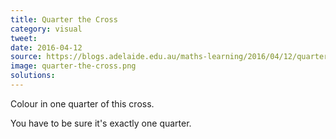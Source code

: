 ```yaml
---
title: Quarter the Cross
category: visual
tweet: 
date: 2016-04-12
source: https://blogs.adelaide.edu.au/maths-learning/2016/04/12/quarter-the-cross/
image: quarter-the-cross.png
solutions: 
---
```

Colour in one quarter of this cross.

You have to be sure it's exactly one quarter.
